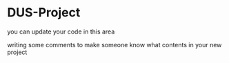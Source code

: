 # DUS-Project

you can update your code in this area

writing some comments to make someone know what contents in your new project
